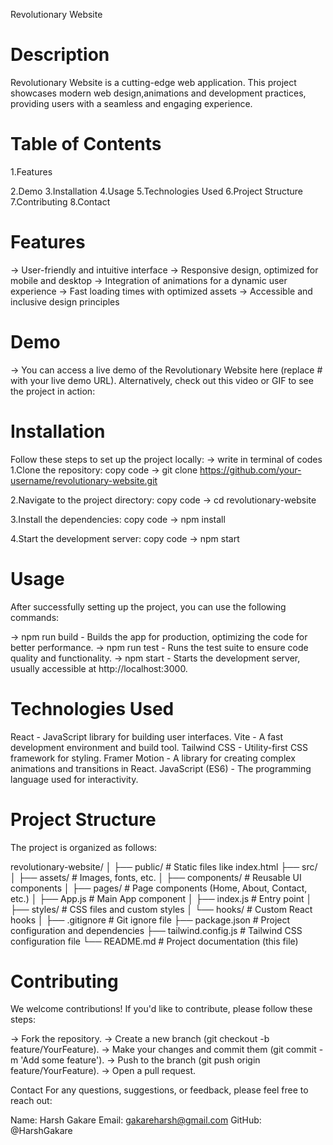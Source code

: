 Revolutionary Website

# Description
Revolutionary Website is a cutting-edge web application. This project showcases modern web design,animations and development practices, providing users with a seamless and engaging experience.

# Table of Contents
1.Features

2.Demo
3.Installation
4.Usage
5.Technologies Used
6.Project Structure
7.Contributing
8.Contact

# Features
-> User-friendly and intuitive interface
-> Responsive design, optimized for mobile and desktop
-> Integration of animations for a dynamic user experience
-> Fast loading times with optimized assets
-> Accessible and inclusive design principles

# Demo
-> You can access a live demo of the Revolutionary Website here (replace # with your live demo URL).
   Alternatively, check out this video or GIF to see the project in action:


# Installation
Follow these steps to set up the project locally:
-> write in terminal of codes
1.Clone the repository:
  copy code -> git clone https://github.com/your-username/revolutionary-website.git
   
2.Navigate to the project directory:
  copy code -> cd revolutionary-website
   
3.Install the dependencies:
  copy code -> npm install
  
4.Start the development server:
  copy code -> npm start
    
# Usage
After successfully setting up the project, you can use the following commands:

-> npm run build - Builds the app for production, optimizing the code for better performance.
-> npm run test - Runs the test suite to ensure code quality and functionality.
-> npm start - Starts the development server, usually accessible at http://localhost:3000.

# Technologies Used
React - JavaScript library for building user interfaces.
Vite - A fast development environment and build tool.
Tailwind CSS - Utility-first CSS framework for styling.
Framer Motion - A library for creating complex animations and transitions in React.
JavaScript (ES6) - The programming language used for interactivity.

# Project Structure
The project is organized as follows:

revolutionary-website/
│
├── public/            # Static files like index.html
├── src/
│   ├── assets/        # Images, fonts, etc.
│   ├── components/    # Reusable UI components
│   ├── pages/         # Page components (Home, About, Contact, etc.)
│   ├── App.js         # Main App component
│   ├── index.js       # Entry point
│   ├── styles/        # CSS files and custom styles
│   └── hooks/         # Custom React hooks
│
├── .gitignore         # Git ignore file
├── package.json       # Project configuration and dependencies
├── tailwind.config.js # Tailwind CSS configuration file
└── README.md          # Project documentation (this file)

# Contributing
We welcome contributions! If you'd like to contribute, please follow these steps:

-> Fork the repository.
-> Create a new branch (git checkout -b feature/YourFeature).
-> Make your changes and commit them (git commit -m 'Add some feature').
-> Push to the branch (git push origin feature/YourFeature).
-> Open a pull request.


Contact
For any questions, suggestions, or feedback, please feel free to reach out:

Name: Harsh Gakare 
Email: gakareharsh@gmail.com
GitHub: @HarshGakare
